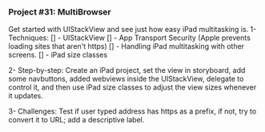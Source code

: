 ### Project #31: MultiBrowser
Get started with UIStackView and see just how easy iPad multitasking is.
1- Techniques:
[] - UIStackView
[] - App Transport Security (Apple prevents loading sites that aren't https)
[] - Handling iPad multitasking with other screens.
[] - iPad size classes

2- Step-by-step:
Create an iPad project, set the view in storyboard, add some navbuttons, added webviews inside the UIStackView, delegate to control it, and then use iPad size classes to adjust the view sizes whenever it updates.

3- Challenges:
Test if user typed address has https as a prefix, if not, try to convert it to URL; add a descriptive label.
